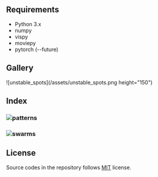 ## Requirements

* Python 3.x
* numpy
* vispy
* moviepy
* pytorch (--future)

## Gallery
![unstable_spots](/assets/unstable_spots.png height="150")

## Index

###  ![patterns](/patterns)
###  ![swarms](/swarm)


## License

Source codes in the repository follows [MIT](http://www.opensource.org/licenses/MIT) license.
